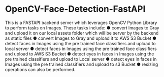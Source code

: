# OpenCV-Face-Detection-FastAPI
This is a FASTAPI backend server which leverages OpenCV Python Library to perform tasks on Images.
These tasks include:
● convert Images to Gray and upload it on our local assets folder which will be server by the backend as static files
● convert Images to Gray and upload it to AWS S3 Bucket 
● detect faces in Images using the pre trained face classifiers and upload to local server 
● detect faces in Images using the pre trained face classifiers and upload to AWS S3 Bucket
● detect eyes in faces in Images using the pre trained classifiers and upload to Local server
● detect eyes in faces in Images using the pre trained classifiers and upload to s3 Bucket
● resizing operations can also be performed.


